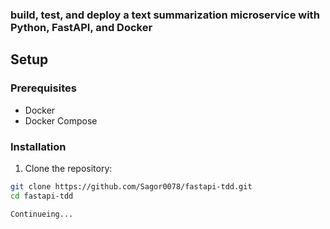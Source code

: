 ### build, test, and deploy a text summarization microservice with Python, FastAPI, and Docker
## Setup

### Prerequisites

- Docker
- Docker Compose

### Installation

1. Clone the repository:

```sh
git clone https://github.com/Sagor0078/fastapi-tdd.git
cd fastapi-tdd
```
```bash
Continueing...
```
